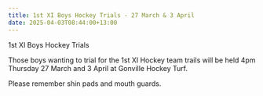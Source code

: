 ```yaml
---
title: 1st XI Boys Hockey Trials - 27 March & 3 April
date: 2025-04-03T08:44:00+13:00
---
```

1st XI Boys Hockey Trials

Those boys wanting to trial for the 1st XI Hockey team trails will be held 4pm Thursday 27 March and 3 April at Gonville Hockey Turf.  

Please remember shin pads and mouth guards.
